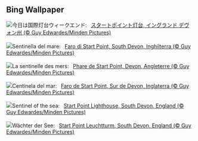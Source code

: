 ## Bing Wallpaper
![](https://www.bing.com/th?id=OHR.StartPointLight_JA-JP3029099538_UHD.jpg&w=1000)今日は国際灯台ウィークエンド:&nbsp;&ensp;[スタートポイント灯台, イングランド デヴォン州 (© Guy Edwardes/Minden Pictures)](https://www.bing.com/th?id=OHR.StartPointLight_JA-JP3029099538_UHD.jpg)
<br><br/>
![](https://www.bing.com/th?id=OHR.StartPointLight_IT-IT8401220658_UHD.jpg&w=1000)Sentinella del mare:&nbsp;&ensp;[Faro di Start Point, South Devon, Inghilterra (© Guy Edwardes/Minden Pictures)](https://www.bing.com/th?id=OHR.StartPointLight_IT-IT8401220658_UHD.jpg)
<br><br/>
![](https://www.bing.com/th?id=OHR.StartPointLight_FR-FR6228676554_UHD.jpg&w=1000)La sentinelle des mers:&nbsp;&ensp;[Phare de Start Point, Devon, Angleterre (© Guy Edwardes/Minden Pictures)](https://www.bing.com/th?id=OHR.StartPointLight_FR-FR6228676554_UHD.jpg)
<br><br/>
![](https://www.bing.com/th?id=OHR.StartPointLight_ES-ES5997851284_UHD.jpg&w=1000)Centinela del mar:&nbsp;&ensp;[Faro de Start Point, Sur de Devon, Inglaterra (© Guy Edwardes/Minden Pictures)](https://www.bing.com/th?id=OHR.StartPointLight_ES-ES5997851284_UHD.jpg)
<br><br/>
![](https://www.bing.com/th?id=OHR.StartPointLight_EN-GB8752172309_UHD.jpg&w=1000)Sentinel of the sea:&nbsp;&ensp;[Start Point Lighthouse, South Devon, England (© Guy Edwardes/Minden Pictures)](https://www.bing.com/th?id=OHR.StartPointLight_EN-GB8752172309_UHD.jpg)
<br><br/>
![](https://www.bing.com/th?id=OHR.StartPointLight_DE-DE0396922418_UHD.jpg&w=1000)Wächter der See:&nbsp;&ensp;[Start Point Leuchtturm, South Devon, England (© Guy Edwardes/Minden Pictures)](https://www.bing.com/th?id=OHR.StartPointLight_DE-DE0396922418_UHD.jpg)
<br><br/>
